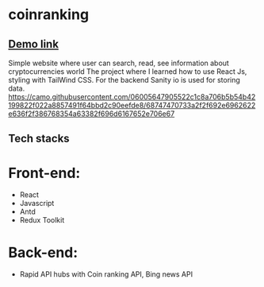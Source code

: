 # coinranking
## [Demo link](https://shareimg1995.netlify.app/)
Simple website where user can search, read, see information about cryptocurrencies world
The project where I learned how to use React Js, styling with TailWind CSS. For the backend Sanity io is used for storing data.
https://camo.githubusercontent.com/06005647905522c1c8a706b5b54b42199822f022a8857491f64bbd2c90eefde8/68747470733a2f2f692e6962622e636f2f386768354a63382f696d6167652e706e67
## Tech stacks

# Front-end:
+ React 
+ Javascript  
+ Antd
+ Redux Toolkit

# Back-end:
+ Rapid API hubs with Coin ranking API, Bing news API

